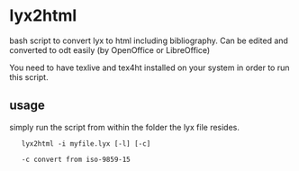 # lyx2html

bash script to convert lyx to html including bibliography. Can be edited and converted to odt easily (by OpenOffice or LibreOffice)

You need to have texlive and tex4ht installed on your system in order to run this script.

## usage

simply run the script from within the folder the lyx file resides.

       lyx2html -i myfile.lyx [-l] [-c]
       
       -c convert from iso-9859-15
